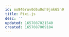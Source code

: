 ```yaml
---
id: no846ruv0d6u0oh9jmk65n9
title: Pixi.js
desc: ''
updated: 1657087021540
created: 1657087009184
---
```



